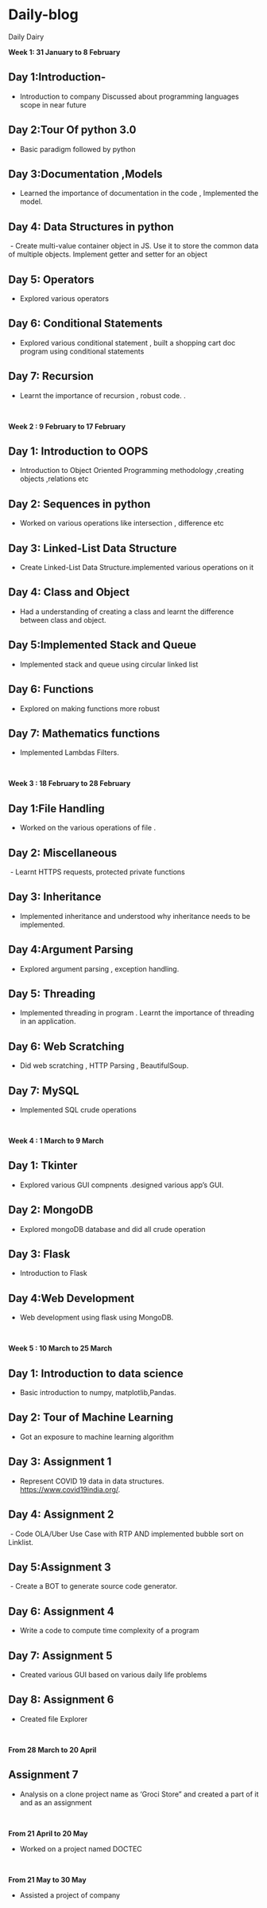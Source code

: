 # Daily-blog
Daily Dairy



 **Week 1: 31 January to 8 February**
## Day 1:Introduction-    
- Introduction to company Discussed about programming languages  scope in near future  
## Day 2:Tour Of python 3.0
- Basic paradigm followed by python
## Day 3:Documentation ,Models 
- Learned the importance of documentation in the code , Implemented the model.
## Day 4: Data Structures in python
 - Create multi-value container object in JS. Use it to store the common data of multiple objects. Implement getter and setter for an object
## Day 5: Operators
- Explored various operators 
## Day 6: Conditional Statements
- Explored various conditional statement , built a shopping cart doc program using conditional statements
## Day 7: Recursion
- Learnt the importance of recursion , robust code.
.
<br>
<!----------------------------------------------------------------------------------------------------------------------------->

**Week 2 : 9 February to 17 February**
## Day 1: Introduction to OOPS
- Introduction to Object Oriented Programming methodology ,creating objects ,relations etc
## Day 2: Sequences in python
- Worked on various operations like intersection , difference etc
## Day 3: Linked-List Data Structure
- Create Linked-List Data Structure.implemented various operations on it  
## Day 4: Class and Object
- Had a understanding of creating a class and learnt the difference between class and object.
## Day 5:Implemented Stack and Queue
- Implemented stack and queue using circular linked list
## Day 6: Functions
- Explored on making functions more robust
## Day 7: Mathematics functions 
- Implemented Lambdas Filters.
<br>
<!----------------------------------------------------------------------------------------------------------------------------->

**Week 3 : 18 February to 28 February**

## Day 1:File Handling
- Worked on the various operations of file .

## Day 2: Miscellaneous 
 - Learnt HTTPS requests, protected private functions 

## Day 3: Inheritance 
- Implemented inheritance and understood why inheritance needs to be implemented.

## Day 4:Argument Parsing
- Explored argument parsing , exception handling.
    
## Day 5: Threading
- Implemented threading in program . Learnt the importance of threading in an application.

## Day 6: Web Scratching 
- Did web scratching , HTTP Parsing , BeautifulSoup.

## Day 7: MySQL
- Implemented SQL crude operations 
<br>
<!----------------------------------------------------------------------------------------------------------------------------->

 **Week 4 : 1 March to 9 March**
## Day 1: Tkinter 
- Explored various GUI compnents .designed various app’s GUI.
## Day 2: MongoDB
- Explored mongoDB database and did all crude operation
## Day 3: Flask
- Introduction to Flask
## Day 4:Web Development 
- Web development using flask using MongoDB.
<br>
<!----------------------------------------------------------------------------------------------------------------------------->

**Week 5 : 10 March to 25 March** 
## Day 1: Introduction to data science 
- Basic introduction  to numpy, matplotlib,Pandas.

## Day 2: Tour of Machine Learning 
- Got an exposure to machine learning algorithm

## Day 3: Assignment 1
- Represent COVID 19 data in data structures.  https://www.covid19india.org/.
## Day 4: Assignment 2
 - Code OLA/Uber Use Case with RTP AND implemented bubble sort on Linklist.
## Day 5:Assignment 3
 - Create a BOT to generate source code generator.

## Day 6: Assignment 4 
- Write a code to compute time complexity of a program
## Day 7: Assignment 5
- Created various GUI based on various daily life problems
## Day 8: Assignment 6
- Created file Explorer 
<br>
<!----------------------------------------------------------------------------------------------------------------------------->

**From 28 March to 20 April**

## Assignment 7
- Analysis on a  clone project name as ‘Groci Store” and created a part of it and as an assignment 
 <br>
<!----------------------------------------------------------------------------------------------------------------------------->



 **From 21 April to 20 May**

- Worked on a project named DOCTEC
      
 <br>
<!----------------------------------------------------------------------------------------------------------------------------->



**From 21 May to 30 May**
- Assisted a project of company 

